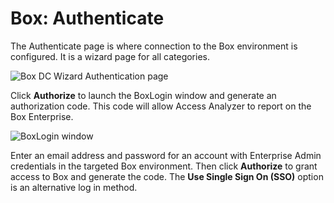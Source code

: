 # Box: Authenticate

The Authenticate page is where connection to the Box environment is configured. It is a wizard page for all categories.

![Box DC Wizard Authentication page](/img/product_docs/accessanalyzer/enterpriseauditor/admin/datacollector/box/authentication.webp)

Click __Authorize__ to launch the BoxLogin window and generate an authorization code. This code will allow Access Analyzer to report on the Box Enterprise.

![BoxLogin window](/img/product_docs/accessanalyzer/enterpriseauditor/admin/datacollector/box/boxlogin.webp)

Enter an email address and password for an account with Enterprise Admin credentials in the targeted Box environment. Then click __Authorize__ to grant access to Box and generate the code. The __Use Single Sign On (SSO)__ option is an alternative log in method.
